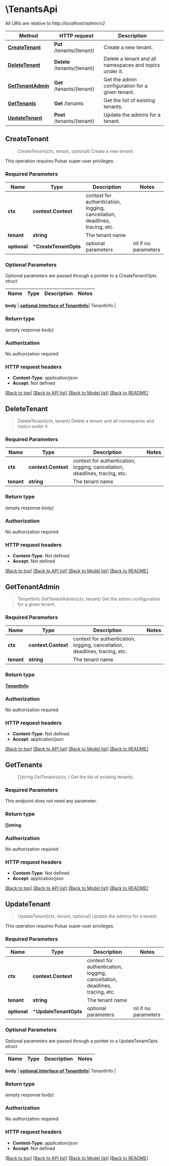 # \TenantsApi

All URIs are relative to *http://localhost/admin/v2*

Method | HTTP request | Description
------------- | ------------- | -------------
[**CreateTenant**](TenantsApi.md#CreateTenant) | **Put** /tenants/{tenant} | Create a new tenant.
[**DeleteTenant**](TenantsApi.md#DeleteTenant) | **Delete** /tenants/{tenant} | Delete a tenant and all namespaces and topics under it.
[**GetTenantAdmin**](TenantsApi.md#GetTenantAdmin) | **Get** /tenants/{tenant} | Get the admin configuration for a given tenant.
[**GetTenants**](TenantsApi.md#GetTenants) | **Get** /tenants | Get the list of existing tenants.
[**UpdateTenant**](TenantsApi.md#UpdateTenant) | **Post** /tenants/{tenant} | Update the admins for a tenant.



## CreateTenant

> CreateTenant(ctx, tenant, optional)
Create a new tenant.

This operation requires Pulsar super-user privileges.

### Required Parameters


Name | Type | Description  | Notes
------------- | ------------- | ------------- | -------------
**ctx** | **context.Context** | context for authentication, logging, cancellation, deadlines, tracing, etc.
**tenant** | **string**| The tenant name | 
 **optional** | ***CreateTenantOpts** | optional parameters | nil if no parameters

### Optional Parameters

Optional parameters are passed through a pointer to a CreateTenantOpts struct


Name | Type | Description  | Notes
------------- | ------------- | ------------- | -------------

 **body** | [**optional.Interface of TenantInfo**](TenantInfo.md)| TenantInfo | 

### Return type

 (empty response body)

### Authorization

No authorization required

### HTTP request headers

- **Content-Type**: application/json
- **Accept**: Not defined

[[Back to top]](#) [[Back to API list]](../README.md#documentation-for-api-endpoints)
[[Back to Model list]](../README.md#documentation-for-models)
[[Back to README]](../README.md)


## DeleteTenant

> DeleteTenant(ctx, tenant)
Delete a tenant and all namespaces and topics under it.

### Required Parameters


Name | Type | Description  | Notes
------------- | ------------- | ------------- | -------------
**ctx** | **context.Context** | context for authentication, logging, cancellation, deadlines, tracing, etc.
**tenant** | **string**| The tenant name | 

### Return type

 (empty response body)

### Authorization

No authorization required

### HTTP request headers

- **Content-Type**: Not defined
- **Accept**: Not defined

[[Back to top]](#) [[Back to API list]](../README.md#documentation-for-api-endpoints)
[[Back to Model list]](../README.md#documentation-for-models)
[[Back to README]](../README.md)


## GetTenantAdmin

> TenantInfo GetTenantAdmin(ctx, tenant)
Get the admin configuration for a given tenant.

### Required Parameters


Name | Type | Description  | Notes
------------- | ------------- | ------------- | -------------
**ctx** | **context.Context** | context for authentication, logging, cancellation, deadlines, tracing, etc.
**tenant** | **string**| The tenant name | 

### Return type

[**TenantInfo**](TenantInfo.md)

### Authorization

No authorization required

### HTTP request headers

- **Content-Type**: Not defined
- **Accept**: application/json

[[Back to top]](#) [[Back to API list]](../README.md#documentation-for-api-endpoints)
[[Back to Model list]](../README.md#documentation-for-models)
[[Back to README]](../README.md)


## GetTenants

> []string GetTenants(ctx, )
Get the list of existing tenants.

### Required Parameters

This endpoint does not need any parameter.

### Return type

**[]string**

### Authorization

No authorization required

### HTTP request headers

- **Content-Type**: Not defined
- **Accept**: application/json

[[Back to top]](#) [[Back to API list]](../README.md#documentation-for-api-endpoints)
[[Back to Model list]](../README.md#documentation-for-models)
[[Back to README]](../README.md)


## UpdateTenant

> UpdateTenant(ctx, tenant, optional)
Update the admins for a tenant.

This operation requires Pulsar super-user privileges.

### Required Parameters


Name | Type | Description  | Notes
------------- | ------------- | ------------- | -------------
**ctx** | **context.Context** | context for authentication, logging, cancellation, deadlines, tracing, etc.
**tenant** | **string**| The tenant name | 
 **optional** | ***UpdateTenantOpts** | optional parameters | nil if no parameters

### Optional Parameters

Optional parameters are passed through a pointer to a UpdateTenantOpts struct


Name | Type | Description  | Notes
------------- | ------------- | ------------- | -------------

 **body** | [**optional.Interface of TenantInfo**](TenantInfo.md)| TenantInfo | 

### Return type

 (empty response body)

### Authorization

No authorization required

### HTTP request headers

- **Content-Type**: application/json
- **Accept**: Not defined

[[Back to top]](#) [[Back to API list]](../README.md#documentation-for-api-endpoints)
[[Back to Model list]](../README.md#documentation-for-models)
[[Back to README]](../README.md)

